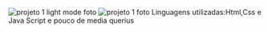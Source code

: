 ![projeto 1 light mode foto](https://github.com/user-attachments/assets/3e689249-c101-4faf-8d3c-19654e4e7219)
![projeto 1 foto](https://github.com/user-attachments/assets/474d8bc6-1b4c-44eb-98b6-7a6f884ee1c8)
Linguagens utilizadas:Html,Css e Java Script e
pouco de media querius
